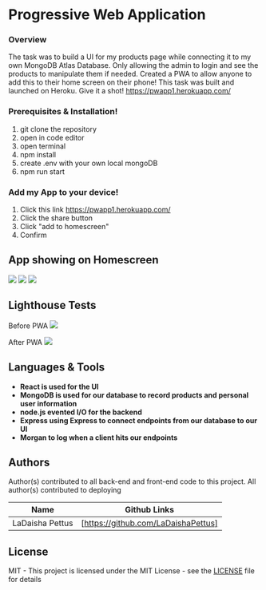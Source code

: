 # Progressive Web Application

### Overview

The task was to build a UI for my products page while connecting it to my own MongoDB Atlas Database. Only allowing the admin to login and see the products to manipulate them if needed. Created a PWA to allow anyone to add this to their home screen on their phone! This task was built and launched on Heroku. Give it a shot! https://pwapp1.herokuapp.com/

### Prerequisites & Installation!

   1. git clone the repository
   2. open in code editor
   3. open terminal
   4. npm install
   5. create .env with your own local mongoDB
   6. npm run start

### Add my App to your device!
   1. Click this link https://pwapp1.herokuapp.com/
   2. Click the share button
   3. Click "add to homescreen"
   4. Confirm

## App showing on Homescreen

![](/Audit/App.jpg)
![](/Audit/Home.png)
![](/Audit/Login.png)


## Lighthouse Tests

   Before PWA
![](/Audit/Pre-Audit.png)

   After PWA
![](/Audit/Post-Audit.png)


## Languages & Tools
- __React is used for the UI__
- __MongoDB is used for our database to record products and personal user information__
- __node.js evented I/O for the backend__
- __Express using Express to connect endpoints from our database to our UI__
- __Morgan to log when a client hits our endpoints__

## Authors
Author(s) contributed to all back-end and front-end code to this project. All author(s) contributed to deploying

| Name | Github Links |
| ------ | ------ |
| LaDaisha Pettus | [https://github.com/LaDaishaPettus]|

License
----
MIT - This project is licensed under the MIT License - see the [LICENSE](LICENSE) file for details
